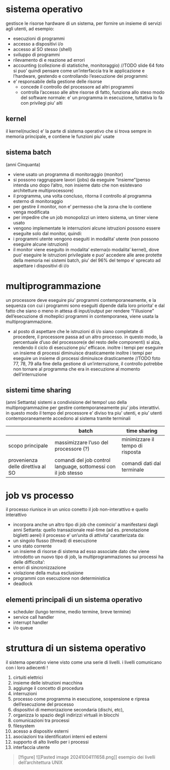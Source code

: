# sistema operativo
gestisce le risorse hardware di un sistema, per fornire un insieme di servizi agli utenti, ad esempio:
- esecuzioni di programmi
- accesso a dispositivi i/o
- accesso al SO stesso (shell)
- sviluppo di programmi
- rilevamento di e reazione ad errori
- accounting (collezione di statistiche, monitoraggio)
//TODO slide 64 foto
si puo’ quindi pensare come un’interfaccia tra le applicazione e l’hardware, gestendo e controllando l’esecuzione dei programmi:
- e’ responsabile della gestione delle risorse
	- concede il controllo del processore ad altri programmi
	- controlla l’accesso alle altre risorse
di fatto, funziona allo steso modo del software normale: e’ un programma in esecuzione, tuttativa lo fa con privilegi piu’ alti
## kernel
il kernel(nucleo) e’ la parte di sistema operativo che si trova sempre in memoria principale, e contiene le funzioni piu’ usate
## sistema batch
(anni Cinquanta)
- viene usato un programma di monitoraggio (monitor)
- si possono raggruppare lavori (jobs) da eseguire “insieme”(penso intenda uno dopo l’altro, non insieme dato che non esistevano architetture multiprocessore)
- il programma, una volta concluso, ritorna il controllo al programma esterno di monitoraggio
- per gestire il monitor, non e’ permesso che la zona che lo contiene venga modificata
- per impedire che un job monopolizzi un intero sistema, un timer viene usato
- vengono implementate le interruzioni
alcune istruzioni possono essere eseguite solo dal monitor, quindi:
- i programmi utente vengono eseguiti in modalita’ utente (non possono eseguire alcune istruzioni)
- il monitor viene eseguito in modalita’ esterna(o modalita’ kernel), dove puo’ eseguire le istruzioni privilegiate e puo’ accedere alle aree protette della memoria
nei sistemi batch, piu’ del 96% del tempo e’ sprecato ad aspettare i dispositivi di i/o
# multiprogrammazione
un processore deve eseguire piu’ programmi contemporaneamente, e la sequenza con cui i programmi sono eseguiti dipende dalla loro priorita’ e dal fatto che siano o meno in attesa di input/output
per rendere “l’illusione” dell’esecuzione di molteplici programmi in contemporanea, viene usata la multiprogrammazione.
- al posto di aspettare che le istruzioni di i/o siano completate di procedere, il processore passa ad un altro processo.
in questo modo, la percentuale d’uso del processore(e del resto delle componenti) si alza, rendendo il ciclo di esecuzione piu’ efficace. inoltre i tempi per eseguire un insieme di processi diminuisce drasticamente inoltre i tempi per eseguire un insieme di processi diminuisce drasticamente
//TODO foto 77, 78, 79
alla fine della gestione di un’interruzione, il controllo potrebbe non tornare al programma che era in esecuzione al momento dell’interruzione

## sistemi time sharing
(anni Settanta)
sistemi a condivisione del tempo! uso della multiprogrammazine per gestire contemporaneamente piu’ jobs interattivi. in questo modo il tempo del processore e’ diviso tra piu’ utenti, e piu’ utenti contemporaneamente accedono al sistema tramite terminali

|                                   | batch                                                          | time sharing                     |
| --------------------------------- | -------------------------------------------------------------- | -------------------------------- |
| scopo principale                  | massimizzare l’uso del processore (?)                          | minimizzare il tempo di risposta |
| provenienza delle direttiva al SO | comandi del job control language, sottomessi con il job stesso | comandi dati dal terminale       |
# job vs processo
il processo riunisce in un unico conetto il job non-interattivo e quello interattivo
- incorpora anche un altro tipo di job che comincio’ a manifestarsi dagli anni Settanta: quello transazionale real-time (ad es. prenotazione biglietti aerei)
il processo e’ un’unita di attivita’ caratterizata da:
- un singolo flusso (thread) di esecuzione
- uno stato corrente
- un insieme di risorse di sistema ad esso associate
dato che viene introdotto un nuovo tipo di job, la multiprogrammaziones sui processi ha delle difficolta’:
- errori di sincronizzazione
- violazione della mutua esclusione
- programmi con esecuzione non deterministica
- deadlock
## elementi principali di un sistema operativo
- scheduler (lungo termine, medio termine, breve termine)
- service call handler
- interrupt handler
- i/o queue
# struttura di un sistema operativo
il sistema operativo viene visto come una serie di livelli.
i livelli comunicano con i loro adiecenti !
1. cirtuiti elettrici
2. insieme delle istruzioni macchina
3. aggiunge il concetto di procedura
4. interruzioni
5. processo come programma in esecuzione, sospensione e ripresa dell’esecuzione del processo
6. dispositivi di memorizazione secondaria (dischi, etc),
7. organizza lo spazio degli indirizzi virtuali in blocchi 
8. comunicazioni tra processi
9. filesystem
10. acesso a dispositiv esterni
11. asociazioni tra identificatori interni ed esterni
12. supporto di alto livello per i processi
13. interfaccia utente
>[!figure] ![[Pasted image 20241004111658.png]]
esempio dei livelli dell’architettura UNIX


